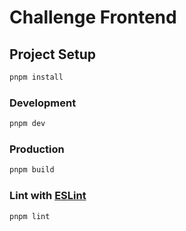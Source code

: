 # Challenge Frontend

## Project Setup

```sh
pnpm install
```

### Development

```sh
pnpm dev
```

### Production

```sh
pnpm build
```

### Lint with [ESLint](https://eslint.org/)

```sh
pnpm lint
```
